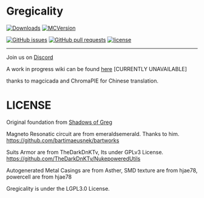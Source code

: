 # Gregicality

[![Downloads](http://cf.way2muchnoise.eu/full_gregicality_downloads.svg)](https://www.curseforge.com/minecraft/mc-mods/gregicality) [![MCVersion](http://cf.way2muchnoise.eu/versions/gregicality.svg)](https://www.curseforge.com/minecraft/mc-mods/gregicality)

[![GitHub issues](https://img.shields.io/github/issues/Gregicality/gregicality.svg)](https://github.com/Gregicality/gregicality/issues) [![GitHub pull requests](https://img.shields.io/github/issues-pr/Gregicality/gregicality.svg)](https://github.com/Gregicality/gregicality/pulls) [![license](https://img.shields.io/github/license/Gregicality/gregicality.svg)](../master/LICENSE)

----

Join us on [Discord](https://discord.gg/E4muHvz5)

A work in progress wiki can be found [here](https://gregicality.miraheze.org/wiki/Gregicality_Wiki) [CURRENTLY UNAVAILABLE]

thanks to magcicada and ChromaPIE  for Chinese translation.

# LICENSE

Original foundation from [Shadows of Greg](https://github.com/Shadows-of-Fire/Shadows-of-Greg)

Magneto Resonatic circuit are from emeraldsemerald. Thanks to him.
https://github.com/bartimaeusnek/bartworks

Suits Armor are from TheDarkDnKTv, Its under GPLv3 License.
https://github.com/TheDarkDnKTv/NukepoweredUtils

Autogenerated Metal Casings are from Asther,
SMD texture are from hjae78,
powercell are from hjae78

Gregicality is under the LGPL3.0 License.
